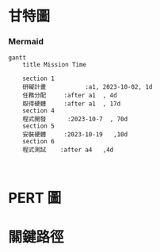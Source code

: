 # 甘特圖
### Mermaid
```mermaid
gantt
    title Mission Time

    section 1
    研礙計畫           :a1, 2023-10-02, 1d
    任務分配     :after a1  , 4d
    取得硬體     :after a1  , 17d
    section 4
    程式開發      :2023-10-7  , 70d
    section 5
    安裝硬體     :2023-10-19   ,10d
    section 6
    程式測試    :after a4   ,4d



```
# PERT 圖

# 關鍵路徑
